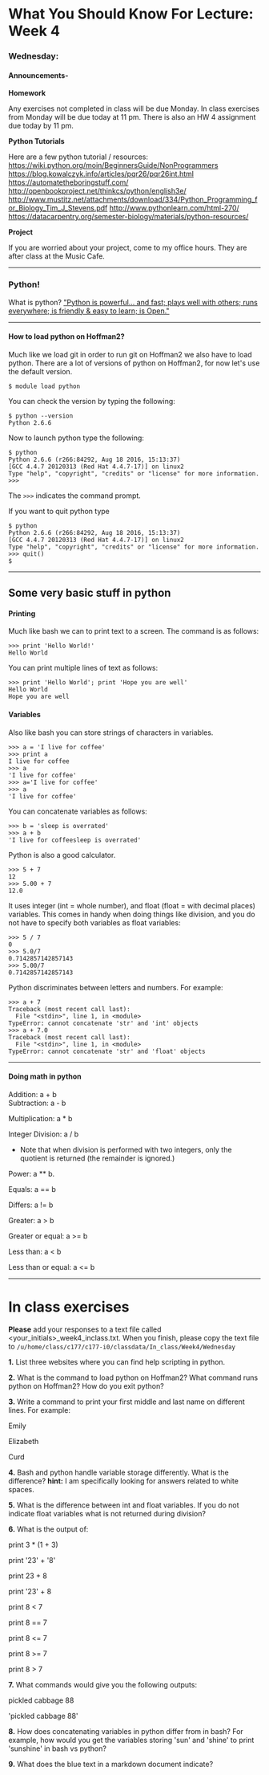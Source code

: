 # What You Should Know For Lecture: Week 4

### Wednesday:

#### Announcements-

__Homework__

Any exercises not completed in class will be due Monday. In class exercises from Monday will be due today at 11 pm.   There is also an HW 4 assignment due today by 11 pm.

__Python Tutorials__

Here are a few python tutorial / resources:
https://wiki.python.org/moin/BeginnersGuide/NonProgrammers
https://blog.kowalczyk.info/articles/pqr26/pqr26int.html
https://automatetheboringstuff.com/
http://openbookproject.net/thinkcs/python/english3e/
http://www.mustitz.net/attachments/download/334/Python_Programming_for_Biology_Tim_J_Stevens.pdf
http://www.pythonlearn.com/html-270/
https://datacarpentry.org/semester-biology/materials/python-resources/

__Project__

If you are worried about your project, come to my office hours.  They are after class at the Music Cafe.

---

### Python!

What is python? ["Python is powerful... and fast;
plays well with others;
runs everywhere;
is friendly & easy to learn;
is Open."](https://www.python.org/)

---

#### How to load python on Hoffman2?

Much like we load git in order to run git on Hoffman2 we also have to load python.  There are a lot of versions of python on Hoffman2, for now let's use the default version.

```
$ module load python
```

You can check the version by typing the following:

```
$ python --version
Python 2.6.6
```
Now to launch python type the following:

```
$ python
Python 2.6.6 (r266:84292, Aug 18 2016, 15:13:37)
[GCC 4.4.7 20120313 (Red Hat 4.4.7-17)] on linux2
Type "help", "copyright", "credits" or "license" for more information.
>>>
```

The `>>>` indicates the command prompt.

If you want to quit python type

```
$ python
Python 2.6.6 (r266:84292, Aug 18 2016, 15:13:37)
[GCC 4.4.7 20120313 (Red Hat 4.4.7-17)] on linux2
Type "help", "copyright", "credits" or "license" for more information.
>>> quit()
$
```

---
## Some very basic stuff in python

#### Printing

Much like bash we can to print text to a screen. The command is as follows:

```
>>> print 'Hello World!'
Hello World
```

You can print multiple lines of text as follows:

```
>>> print 'Hello World'; print 'Hope you are well'
Hello World
Hope you are well
```

#### Variables

Also like bash you can store strings of characters in variables.

```
>>> a = 'I live for coffee'
>>> print a
I live for coffee
>>> a
'I live for coffee'
>>> a='I live for coffee'
>>> a
'I live for coffee'
```

You can concatenate variables as follows:

```
>>> b = 'sleep is overrated'
>>> a + b
'I live for coffeesleep is overrated'
```

Python is also a good calculator.  

```
>>> 5 + 7
12
>>> 5.00 + 7
12.0
```

It uses integer (int = whole number), and float (float = with decimal places) variables.  This comes in handy when doing things like division, and you do not have to specify both variables as float variables:

```
>>> 5 / 7
0
>>> 5.0/7
0.7142857142857143
>>> 5.00/7
0.7142857142857143
```

Python discriminates between letters and numbers.  For example:

```
>>> a + 7
Traceback (most recent call last):
  File "<stdin>", line 1, in <module>
TypeError: cannot concatenate 'str' and 'int' objects
>>> a + 7.0
Traceback (most recent call last):
  File "<stdin>", line 1, in <module>
TypeError: cannot concatenate 'str' and 'float' objects

```
---
#### Doing math in python

­Addition: a + b  
Subtraction: a - b

Multiplication: a * b

­Integer Division: a / b

* Note that when division is performed with two integers, only the quotient
is returned (the remainder is ignored.)

­Power: a ** b.

Equals:  a == b

Differs: a != b

Greater: a \> b

Greater or equal: a \>= b

Less than: a \< b

Less than or equal: a \<= b



---

# In class exercises

__Please__ add your responses to a text file called <your_initials>\_week4_inclass.txt.  When you finish, please copy the text file to `/u/home/class/c177/c177-i0/classdata/In_class/Week4/Wednesday`

__1.__ List three websites where you can find help scripting in python.

__2.__ What is the command to load python on Hoffman2?  What command runs python on Hoffman2? How do you exit python?

__3.__ Write a command to print your first middle and last name on different lines. For example:

Emily

Elizabeth

Curd

__4.__ Bash and python handle variable storage differently.  What is the difference?  __hint:__ I am specifically looking for answers related to white spaces.

__5.__ What is the difference between int and float variables. If you do not indicate float variables what is not returned during division?

__6.__ What is the output of:

print 3 * (1 + 3)

print '23' + '8'

print 23 + 8

print '23' + 8

print 8 < 7

print 8 == 7

print 8 <= 7

print 8 >= 7

print 8 > 7

__7.__ What commands would give you the following outputs:

pickled cabbage 88

'pickled cabbage 88'

__8.__ How does concatenating variables in python differ from in bash?
For example, how would you get the variables storing 'sun' and  'shine' to print 'sunshine' in bash vs python?

__9.__ What does the blue text in a markdown document indicate?  
